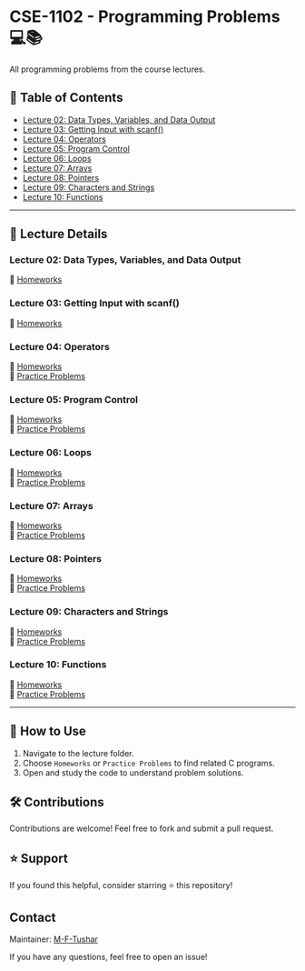 # CSE-1102 - Programming Problems 💻📚

All programming problems from the course lectures.

## 📑 Table of Contents
- [Lecture 02: Data Types, Variables, and Data Output](#lecture-02-data-types-variables-and-data-output)
- [Lecture 03: Getting Input with scanf()](#lecture-03-getting-input-with-scanf)
- [Lecture 04: Operators](#lecture-04-operators)
- [Lecture 05: Program Control](#lecture-05-program-control)
- [Lecture 06: Loops](#lecture-06-loops)
- [Lecture 07: Arrays](#lecture-07-arrays)
- [Lecture 08: Pointers](#lecture-08-pointers)
- [Lecture 09: Characters and Strings](#lecture-09-characters-and-strings)
- [Lecture 10: Functions](#lecture-10-functions)

---

## 📘 Lecture Details

### Lecture 02: Data Types, Variables, and Data Output
📂 [Homeworks](Lecture_02-Data_Types_Variables_and_Data_Output/Homeworks/)  

### Lecture 03: Getting Input with scanf()
📂 [Homeworks](Lecture_03-Getting_Input_with_scanf/Home_works/)  

### Lecture 04: Operators
📂 [Homeworks](Lecture_04-Operators/Home_Works/)  
📂 [Practice Problems](Lecture_04-Operators/Practice_Problems/)

### Lecture 05: Program Control
📂 [Homeworks](Lecture_05-Program_Control/Home_Works/)  
📂 [Practice Problems](Lecture_05-Program_Control/Practice_Problems/)

### Lecture 06: Loops
📂 [Homeworks](Lecture_06-Loops/Home_Works/)  
📂 [Practice Problems](Lecture_06-Loops/Practice_Problems/)

### Lecture 07: Arrays
📂 [Homeworks](Lecture_07-Arrays/Home_Works/)  
📂 [Practice Problems](Lecture_07-Arrays/Practice_Problems/)

### Lecture 08: Pointers
📂 [Homeworks](Lecture_08-Pointers/Home_Works/)  
📂 [Practice Problems](Lecture_08-Pointers/Practice_Problems/)

### Lecture 09: Characters and Strings
📂 [Homeworks](Lecture_09-Characters_and_Strings/Home_Works/)  
📂 [Practice Problems](Lecture_09-Characters_and_Strings/Practice_Problems/)

### Lecture 10: Functions
📂 [Homeworks](Lecture_10-Functions/Home_Works/)  
📂 [Practice Problems](Lecture_10-Functions/Practice_Problems/)

---

## 📜 How to Use
1. Navigate to the lecture folder.
2. Choose `Homeworks` or `Practice Problems` to find related C programs.
3. Open and study the code to understand problem solutions.

## 🛠 Contributions
Contributions are welcome! Feel free to fork and submit a pull request.

## ⭐ Support
If you found this helpful, consider starring ⭐ this repository!

## Contact
Maintainer: [M-F-Tushar](https://github.com/M-F-Tushar)

If you have any questions, feel free to open an issue!


